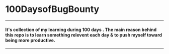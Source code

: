 # 100DaysofBugBounty
___
#### It's collection of my learning during  100 days . The main reason behind this repo is to learn something relevent each day & to push myself toward being more productive.
---